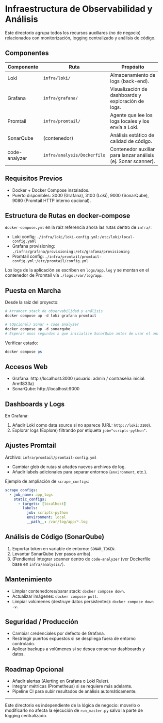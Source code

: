 # Infraestructura de Observabilidad y Análisis

Este directorio agrupa todos los recursos auxiliares (no de negocio) relacionados con monitorización, logging centralizado y análisis de código.

## Componentes

| Componente | Ruta | Propósito |
|------------|------|-----------|
| Loki | `infra/loki/` | Almacenamiento de logs (back-end). |
| Grafana | `infra/grafana/` | Visualización de dashboards y exploración de logs. |
| Promtail | `infra/promtail/` | Agente que lee los logs locales y los envía a Loki. |
| SonarQube | (contenedor) | Análisis estático de calidad de código. |
| code-analyzer | `infra/analysis/Dockerfile` | Contenedor auxiliar para lanzar análisis (ej. Sonar scanner). |

## Requisitos Previos
- Docker + Docker Compose instalados.
- Puerto disponibles: 3000 (Grafana), 3100 (Loki), 9000 (SonarQube), 9080 (Promtail HTTP interno opcional).

## Estructura de Rutas en docker-compose
`docker-compose.yml` en la raíz referencia ahora las rutas dentro de `infra/`:
- Loki config: `./infra/loki/loki-config.yml:/etc/loki/local-config.yaml`
- Grafana provisioning: `./infra/grafana/provisioning:/etc/grafana/provisioning`
- Promtail config: `./infra/promtail/promtail-config.yml:/etc/promtail/config.yml`

Los logs de la aplicación se escriben en `logs/app.log` y se montan en el contenedor de Promtail vía `./logs:/var/log/app`.

## Puesta en Marcha
Desde la raíz del proyecto:

```powershell
# Arrancar stack de observabilidad y análisis
docker compose up -d loki grafana promtail

# (Opcional) Sonar + code analyzer
docker compose up -d sonarqube
# Esperar unos segundos a que inicialice SonarQube antes de usar el analizador
```

Verificar estado:
```powershell
docker compose ps
```

## Accesos Web
- Grafana: http://localhost:3000  (usuario: admin / contraseña inicial: Arm1833a)
- SonarQube: http://localhost:9000

## Dashboards y Logs
En Grafana:
1. Añadir Loki como data source si no aparece (URL: `http://loki:3100`).
2. Explorar logs (Explore) filtrando por etiqueta `job="scripts-python"`.

## Ajustes Promtail
Archivo: `infra/promtail/promtail-config.yml`
- Cambiar glob de rutas si añades nuevos archivos de log.
- Añadir labels adicionales para separar entornos (`environment`, etc.).

Ejemplo de ampliación de `scrape_configs`:
```yaml
scrape_configs:
  - job_name: app_logs
    static_configs:
      - targets: [localhost]
        labels:
          job: scripts-python
          environment: local
          __path__: /var/log/app/*.log
```

## Análisis de Código (SonarQube)
1. Exportar token en variable de entorno: `SONAR_TOKEN`.
2. Levantar SonarQube (ver pasos arriba).
3. (Pendiente) Integrar scanner dentro de `code-analyzer` (ver Dockerfile base en `infra/analysis/`).

## Mantenimiento
- Limpiar contenedores/parar stack: `docker compose down`.
- Actualizar imágenes: `docker compose pull`.
- Limpiar volúmenes (destruye datos persistentes): `docker compose down -v`.

## Seguridad / Producción
- Cambiar credenciales por defecto de Grafana.
- Restringir puertos expuestos si se despliega fuera de entorno controlado.
- Aplicar backups a volúmenes si se desea conservar dashboards y datos.

## Roadmap Opcional
- Añadir alertas (Alerting en Grafana o Loki Ruler).
- Integrar métricas (Prometheus) si se requiere más adelante.
- Pipeline CI para subir resultados de análisis automáticamente.

---
Este directorio es independiente de la lógica de negocio: moverlo o modificarlo no afecta la ejecución de `run_master.py` salvo la parte de logging centralizado.
